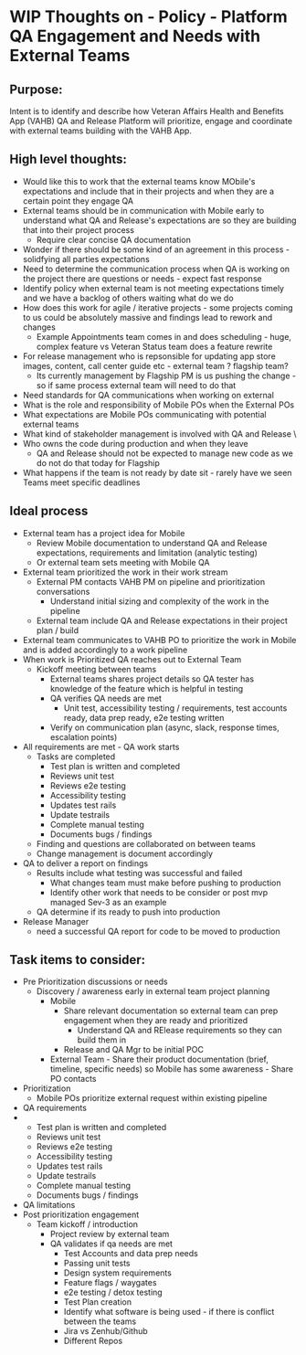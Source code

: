 # WIP Thoughts on - Policy - Platform QA Engagement and Needs with External Teams

## Purpose: 
Intent is to identify and describe how Veteran Affairs Health and Benefits App (VAHB) QA and Release Platform will prioritize, engage and coordinate with external teams building with the VAHB App. 

## High level thoughts: 
- Would like this to work that the external teams know MObile's expectations and include that in their projects and when they are a certain point they engage QA 
- External teams should be in communication with Mobile early to understand what QA and Release's expectations are so they are building that into their project process
  - Require clear concise QA documentation
- Wonder if there should be some kind of an agreement in this process - solidfying all parties expectations     
- Need to determine the communication process when QA is working on the project there are questions or needs - expect fast response 
- Identify policy when external team is not meeting expectations timely and we have a backlog of others waiting what do we do 
- How does this work for agile / iterative projects - some projects coming to us could be absolutely massive and findings lead to rework and changes
   - Example Appointments team comes in and does scheduling - huge, complex feature vs Veteran Status team does a feature rewrite  
- For release management who is repsonsible for updating app store images, content, call center guide etc - external team ? flagship team?
   - Its currently management by Flagship PM is us pushing the change - so if same process external team will need to do that  
- Need standards for QA communications when working on external 
- What is the role and responsibility of Mobile POs when the External POs
- What expectations are Mobile POs communicating with potential external teams
- What kind of stakeholder management is involved with QA and Release \
- Who owns the code during production and when they leave
    - QA and Release should not be expected to manage new code as we do not do that today for Flagship
- What happens if the team is not ready by date sit - rarely have we seen Teams meet specific deadlines   
  
## Ideal process
- External team has a project idea for Mobile
   - Review Mobile documentation to understand QA and Release expectations, requirements and limitation (analytic testing)
   - Or external team sets meeting with Mobile QA 
- External team prioritized the work in their work stream 
   - External PM contacts VAHB PM on pipeline and prioritization conversations
     - Understand initial sizing and complexity of the work in the pipeline  
   - External team include QA and Release expectations in their project plan / build 
- External team communicates to VAHB PO to prioritize the work in Mobile and is added accordingly to a work pipeline
- When work is Prioritized QA reaches out to External Team 
   - Kickoff meeting between teams
     - External teams shares project details so QA tester has knowledge of the feature which is helpful in testing
     - QA verifies QA needs are met
        - Unit test, accessibility testing / requirements, test accounts ready, data prep ready, e2e testing written
     - Verify on communication plan (async, slack, response times, escalation points)        
- All requirements are met - QA work starts
   - Tasks are completed 
     - Test plan is written and completed 
     - Reviews unit test
     - Reviews e2e testing
     - Accessibility testing 
     - Updates test rails
     - Update testrails
     - Complete manual testing
     - Documents bugs / findings 
   - Finding and questions are collaborated on between teams
   - Change management is document accordingly 
 - QA to deliver a report on findings  
   -  Results include what testing was successful and failed  
      -  What changes team must make before pushing to production 
      -  Identify other work that needs to be consider or post mvp managed Sev-3 as an example
   - QA determine if its ready to push into production
 - Release Manager
   - need a successful QA report for code to be moved to production    


## Task items to consider: 
- Pre Prioritization discussions or needs
    - Discovery / awareness early in external team project planning  
        - Mobile
            - Share relevant documentation so external team can prep engagement when they are ready and prioritized
              - Understand QA and RElease requirements so they can build them in  
            - Release and QA Mgr to be initial POC
       - External Team
             - Share their product documentation (brief, timeline, specific needs) so Mobile has some awareness 
             - Share PO contacts
- Prioritization
    - Mobile POs prioritize external request within existing pipeline
- QA requirements
-   - Test plan is written and completed 
     - Reviews unit test
     - Reviews e2e testing
     - Accessibility testing 
     - Updates test rails
     - Update testrails
     - Complete manual testing
     - Documents bugs / findings
- QA limitations 
- Post prioritization engagement
    - Team kickoff / introduction 
      - Project review by external team 
      - QA validates if qa needs are met 
         - Test Accounts and data prep needs
         - Passing unit tests
         - Design system requirements
         - Feature flags / waygates
         - e2e testing / detox testing
         - Test Plan creation 
        - Identify what software is being used - if there is conflict between the teams
         - Jira vs Zenhub/Github
         - Different Repos    



 
